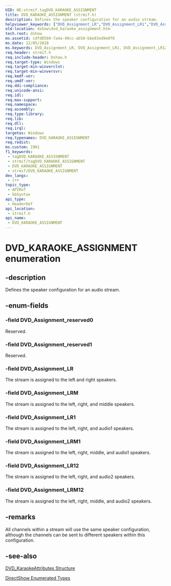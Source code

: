 ```yaml
---
UID: NE:strmif.tagDVD_KARAOKE_ASSIGNMENT
title: DVD_KARAOKE_ASSIGNMENT (strmif.h)
description: Defines the speaker configuration for an audio stream.
helpviewer_keywords: ["DVD_Assignment_LR","DVD_Assignment_LR1","DVD_Assignment_LR12","DVD_Assignment_LRM","DVD_Assignment_LRM1","DVD_Assignment_LRM12","DVD_Assignment_reserved0","DVD_Assignment_reserved1","DVD_KARAOKE_ASSIGNMENT","DVD_KARAOKE_ASSIGNMENT","DVD_KARAOKE_ASSIGNMENT enumeration [DirectShow]","DVD_KARAOKE_ASSIGNMENTEnumeration","dshow.dvd_karaoke_assignment","strmif/DVD_Assignment_LR","strmif/DVD_Assignment_LR1","strmif/DVD_Assignment_LR12","strmif/DVD_Assignment_LRM","strmif/DVD_Assignment_LRM1","strmif/DVD_Assignment_LRM12","strmif/DVD_Assignment_reserved0","strmif/DVD_Assignment_reserved1","strmif/DVD_KARAOKE_ASSIGNMENT"]
old-location: dshow\dvd_karaoke_assignment.htm
tech.root: dshow
ms.assetid: cdfd05b9-7a4a-49cc-ab50-bbe83ed9e0f0
ms.date: 12/05/2018
ms.keywords: DVD_Assignment_LR, DVD_Assignment_LR1, DVD_Assignment_LR12, DVD_Assignment_LRM, DVD_Assignment_LRM1, DVD_Assignment_LRM12, DVD_Assignment_reserved0, DVD_Assignment_reserved1, DVD_KARAOKE_ASSIGNMENT, DVD_KARAOKE_ASSIGNMENT , DVD_KARAOKE_ASSIGNMENT enumeration [DirectShow], DVD_KARAOKE_ASSIGNMENTEnumeration, dshow.dvd_karaoke_assignment, strmif/DVD_Assignment_LR, strmif/DVD_Assignment_LR1, strmif/DVD_Assignment_LR12, strmif/DVD_Assignment_LRM, strmif/DVD_Assignment_LRM1, strmif/DVD_Assignment_LRM12, strmif/DVD_Assignment_reserved0, strmif/DVD_Assignment_reserved1, strmif/DVD_KARAOKE_ASSIGNMENT
req.header: strmif.h
req.include-header: Dshow.h
req.target-type: Windows
req.target-min-winverclnt: 
req.target-min-winversvr: 
req.kmdf-ver: 
req.umdf-ver: 
req.ddi-compliance: 
req.unicode-ansi: 
req.idl: 
req.max-support: 
req.namespace: 
req.assembly: 
req.type-library: 
req.lib: 
req.dll: 
req.irql: 
targetos: Windows
req.typenames: DVD_KARAOKE_ASSIGNMENT
req.redist: 
ms.custom: 19H1
f1_keywords:
 - tagDVD_KARAOKE_ASSIGNMENT
 - strmif/tagDVD_KARAOKE_ASSIGNMENT
 - DVD_KARAOKE_ASSIGNMENT
 - strmif/DVD_KARAOKE_ASSIGNMENT
dev_langs:
 - c++
topic_type:
 - APIRef
 - kbSyntax
api_type:
 - HeaderDef
api_location:
 - strmif.h
api_name:
 - DVD_KARAOKE_ASSIGNMENT
---
```


# DVD_KARAOKE_ASSIGNMENT enumeration


## -description

Defines the speaker configuration for an audio stream.

## -enum-fields

### -field DVD_Assignment_reserved0

Reserved.

### -field DVD_Assignment_reserved1

Reserved.

### -field DVD_Assignment_LR

The stream is assigned to the left and right speakers.

### -field DVD_Assignment_LRM

The stream is assigned to the left, right, and middle speakers.

### -field DVD_Assignment_LR1

The stream is assigned to the left, right, and audio1 speakers.

### -field DVD_Assignment_LRM1

The stream is assigned to the left, right, middle, and audio1 speakers.

### -field DVD_Assignment_LR12

The stream is assigned to the left, right, and audio2 speakers.

### -field DVD_Assignment_LRM12

The stream is assigned to the left, right, middle, and audio2 speakers.

## -remarks

All channels within a stream will use the same speaker configuration, although the channels can be sent to different speakers within this configuration.

## -see-also

[DVD_KaraokeAttributes Structure](https://docs.microsoft.com/windows/desktop/api/strmif/ns-strmif-dvd_karaokeattributes)



<a href="https://docs.microsoft.com/windows/desktop/DirectShow/directshow-enumerated-types">DirectShow Enumerated Types</a>


